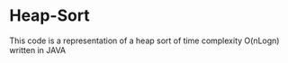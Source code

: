 # Heap-Sort
This code is a representation of a heap sort of time complexity O(nLogn) written in JAVA
